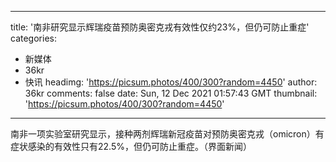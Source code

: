
---
title: '南非研究显示辉瑞疫苗预防奥密克戎有效性仅约23%，但仍可防止重症'
categories: 
 - 新媒体
 - 36kr
 - 快讯
headimg: 'https://picsum.photos/400/300?random=4450'
author: 36kr
comments: false
date: Sun, 12 Dec 2021 01:57:43 GMT
thumbnail: 'https://picsum.photos/400/300?random=4450'
---

<div>   
南非一项实验室研究显示，接种两剂辉瑞新冠疫苗对预防奥密克戎（omicron）有症状感染的有效性只有22.5%，但仍可防止重症。（界面新闻）  
</div>
            